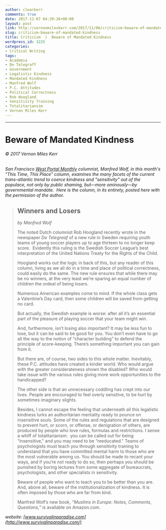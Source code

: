```yaml
---
author: clearkerr
comments: true
date: 2017-11-07 04:29:26+00:00
layout: post
link: http://vernonmileskerr.com/2017/11/06/criticism-beware-of-mandated-kindness/
slug: criticism-beware-of-mandated-kindness
title: Criticism  |  Beware of Mandated Kindness
wordpress_id: 3225
categories:
- Critical Writing
tags:
- Academia
- De Telegraff
- Government
- Legalistic Kindness
- Mandated Kindness
- Manfred Wolf
- P.C. Attitudes
- Political Correctness
- Rob Hoogland
- Sensitivity Training
- Totalitariansim
- Vernon Miles Kerr
---
```


* * *

# Beware of Mandated Kindness

###### © 2017 Vernon Miles Kerr

*San Francisco [_West Portal Monthly_](http://sfnna.com/newspapers/west-portal-monthly/) columnist, Manfred Wolf, in this month's "This Time, This Place" column, examines the many facets of the current trans-atlantic trend to coerce kindness and "sensitivity" out of the populace, not only by public shaming, but—more ominously—by governmental mandate.  Here is the column, in its entirety, posted here with the permission of the author.*


> ## Winners and Losers
> 
> *by Manfred Wolf*
> 
> The noted Dutch columnist Rob Hoogland recently wrote in the newspaper _De Telegraaf_ of a new
> rule in Sweden requiring youth teams of young soccer players up to age thirteen to no longer keep
> score.  Evidently this ruling is the Swedish Soccer League’s best interpretation of the United
> Nations Treaty for the Rights of the Child.
> 
> 
> Hoogland works out the logic in back of this, but any reader of this column, living as we all do
> in a time and place of political correctness, could easily do the same. The new rule ensures that
> while there may be no winners, at the very least we’re sparing an equal number of children the
> ordeal of being losers.
> 
> 
> 
> Numerous American examples come to mind. If the whole class gets a Valentine’s Day card, then some
> children will be saved from getting no card.
> 
> 
> 
> But actually, the Swedish example is worse: after all it’s an essential part of the pleasure of
> playing soccer that your team might win.
> 
> 
> And, furthermore, isn’t losing also important? It may be less fun to lose, but it can be said to
> be good for you. You don’t even have to go all the way to the notion of "character building” to
> defend the principle of score-keeping. There’s something important you can gain from it.
> 
> But there are, of course, two sides to this whole matter. Inevitably, these P.C. attitudes have
> created a kinder world. Who would argue with the greater considerateness shown the disabled? Who
> would take issue with the various rules giving more work opportunities to the handicapped?
> 
> 
> The other side is that an unnecessary coddling has crept into our lives. People are encouraged to
> feel overly sensitive, to be hurt by sometimes imaginary slights.
> 
> Besides, I cannot escape the feeling that underneath all this legalistic kindness lurks an
> authoritarian mentality ready to pounce on insensitive souls. Some of the rules and regulations
> that are designed to prevent hurt, or scorn, or offense, or denigration of others, are produced by
> people who love rules, formulas and restrictions. I sense a whiff of totalitarianism:  you can be
> called out for being “insensitive," and you may need to be “reeducated." Teams of psychologists
> must teach you through sensitivity training to understand that you have committed mental harm to
> those who are the most vulnerable among us. You should be made to recant your ways, and if you’re
> not ready to do so, then perhaps you should be punished by boring lectures from some aggregate of
> bureaucrats, psychologists, and other specialists in sensitivity.
> 
> Beware of people who want to teach you to be better than you are. And, above all, beware of the
> institutionalization of kindness. It is often imposed by those who are far from kind.
> 
> Manfred Wolf’s new book, _“Muslims in Europe: Notes, Comments, Questions,”_ is available on Amazon.com.

*website: [www.survivalinparadise.com](http://www.survivalinparadise.com/)*